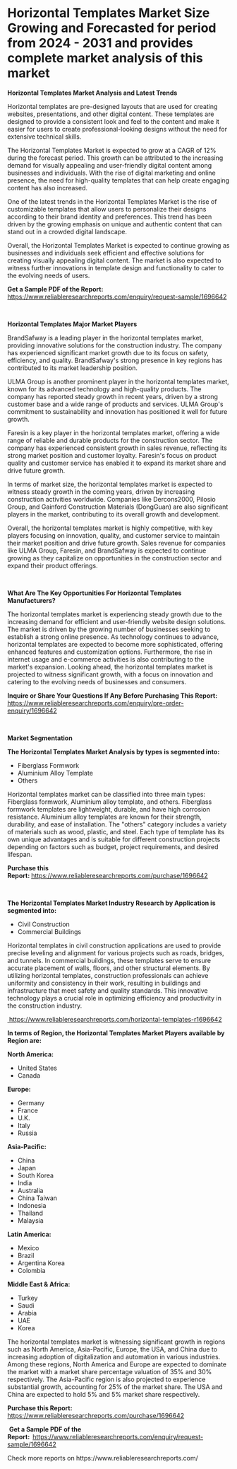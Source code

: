 <p><h1>Horizontal Templates Market Size Growing and Forecasted for period from 2024 - 2031 and provides complete market analysis of this market</h1></p><p><strong>Horizontal Templates Market Analysis and Latest Trends</strong></p>
<p><p>Horizontal templates are pre-designed layouts that are used for creating websites, presentations, and other digital content. These templates are designed to provide a consistent look and feel to the content and make it easier for users to create professional-looking designs without the need for extensive technical skills.</p><p>The Horizontal Templates Market is expected to grow at a CAGR of 12% during the forecast period. This growth can be attributed to the increasing demand for visually appealing and user-friendly digital content among businesses and individuals. With the rise of digital marketing and online presence, the need for high-quality templates that can help create engaging content has also increased.</p><p>One of the latest trends in the Horizontal Templates Market is the rise of customizable templates that allow users to personalize their designs according to their brand identity and preferences. This trend has been driven by the growing emphasis on unique and authentic content that can stand out in a crowded digital landscape.</p><p>Overall, the Horizontal Templates Market is expected to continue growing as businesses and individuals seek efficient and effective solutions for creating visually appealing digital content. The market is also expected to witness further innovations in template design and functionality to cater to the evolving needs of users.</p></p>
<p><strong>Get a Sample PDF of the Report:&nbsp;</strong> <a href="https://www.reliableresearchreports.com/enquiry/request-sample/1696642">https://www.reliableresearchreports.com/enquiry/request-sample/1696642</a></p>
<p>&nbsp;</p>
<p><strong>Horizontal Templates Major Market Players</strong></p>
<p><p>BrandSafway is a leading player in the horizontal templates market, providing innovative solutions for the construction industry. The company has experienced significant market growth due to its focus on safety, efficiency, and quality. BrandSafway's strong presence in key regions has contributed to its market leadership position.</p><p>ULMA Group is another prominent player in the horizontal templates market, known for its advanced technology and high-quality products. The company has reported steady growth in recent years, driven by a strong customer base and a wide range of products and services. ULMA Group's commitment to sustainability and innovation has positioned it well for future growth.</p><p>Faresin is a key player in the horizontal templates market, offering a wide range of reliable and durable products for the construction sector. The company has experienced consistent growth in sales revenue, reflecting its strong market position and customer loyalty. Faresin's focus on product quality and customer service has enabled it to expand its market share and drive future growth.</p><p>In terms of market size, the horizontal templates market is expected to witness steady growth in the coming years, driven by increasing construction activities worldwide. Companies like Dercons2000, Pilosio Group, and Gainford Construction Materials (DongGuan) are also significant players in the market, contributing to its overall growth and development.</p><p>Overall, the horizontal templates market is highly competitive, with key players focusing on innovation, quality, and customer service to maintain their market position and drive future growth. Sales revenue for companies like ULMA Group, Faresin, and BrandSafway is expected to continue growing as they capitalize on opportunities in the construction sector and expand their product offerings.</p></p>
<p>&nbsp;</p>
<p><strong>What Are The Key Opportunities For Horizontal Templates Manufacturers?</strong></p>
<p><p>The horizontal templates market is experiencing steady growth due to the increasing demand for efficient and user-friendly website design solutions. The market is driven by the growing number of businesses seeking to establish a strong online presence. As technology continues to advance, horizontal templates are expected to become more sophisticated, offering enhanced features and customization options. Furthermore, the rise in internet usage and e-commerce activities is also contributing to the market's expansion. Looking ahead, the horizontal templates market is projected to witness significant growth, with a focus on innovation and catering to the evolving needs of businesses and consumers.</p></p>
<p><strong>Inquire or Share Your Questions If Any Before Purchasing This Report:</strong> <a href="https://www.reliableresearchreports.com/enquiry/pre-order-enquiry/1696642">https://www.reliableresearchreports.com/enquiry/pre-order-enquiry/1696642</a></p>
<p>&nbsp;</p>
<p><strong>Market Segmentation</strong></p>
<p><strong>The Horizontal Templates Market Analysis by types is segmented into:</strong></p>
<p><ul><li>Fiberglass Formwork</li><li>Aluminium Alloy Template</li><li>Others</li></ul></p>
<p><p>Horizontal templates market can be classified into three main types: Fiberglass formwork, Aluminium alloy template, and others. Fiberglass formwork templates are lightweight, durable, and have high corrosion resistance. Aluminium alloy templates are known for their strength, durability, and ease of installation. The "others" category includes a variety of materials such as wood, plastic, and steel. Each type of template has its own unique advantages and is suitable for different construction projects depending on factors such as budget, project requirements, and desired lifespan.</p></p>
<p><strong>Purchase this Report:&nbsp;</strong><a href="https://www.reliableresearchreports.com/purchase/1696642">https://www.reliableresearchreports.com/purchase/1696642</a></p>
<p>&nbsp;</p>
<p><strong>The Horizontal Templates Market Industry Research by Application is segmented into:</strong></p>
<p><ul><li>Civil Construction</li><li>Commercial Buildings</li></ul></p>
<p><p>Horizontal templates in civil construction applications are used to provide precise leveling and alignment for various projects such as roads, bridges, and tunnels. In commercial buildings, these templates serve to ensure accurate placement of walls, floors, and other structural elements. By utilizing horizontal templates, construction professionals can achieve uniformity and consistency in their work, resulting in buildings and infrastructure that meet safety and quality standards. This innovative technology plays a crucial role in optimizing efficiency and productivity in the construction industry.</p></p>
<p><a href="https://www.reliableresearchreports.com/horizontal-templates-r1696642">&nbsp;https://www.reliableresearchreports.com/horizontal-templates-r1696642</a></p>
<p><strong>In terms of Region, the Horizontal Templates Market Players available by Region are:</strong></p>
<p>
    <p> <strong> North America: </strong>
        <ul>
            <li>United States</li>
            <li>Canada</li>
        </ul>
        </p> 
    <p> <strong> Europe: </strong>
        <ul>
            <li>Germany</li>
            <li>France</li>
            <li>U.K.</li>
            <li>Italy</li>
            <li>Russia</li>
        </ul>
        </p> 
    <p> <strong> Asia-Pacific: </strong>
        <ul>
            <li>China</li>
            <li>Japan</li>
            <li>South Korea</li>
            <li>India</li>
            <li>Australia</li>
            <li>China Taiwan</li>
            <li>Indonesia</li>
            <li>Thailand</li>
            <li>Malaysia</li>
        </ul>
        </p> 
    <p> <strong> Latin America: </strong>
        <ul>
            <li>Mexico</li>
            <li>Brazil</li>
            <li>Argentina Korea</li>
            <li>Colombia</li>
        </ul>
        </p> 
    <p> <strong> Middle East & Africa: </strong>
        <ul>
            <li>Turkey</li>
            <li>Saudi</li>
            <li>Arabia</li>
            <li>UAE</li>
            <li>Korea</li>
        </ul>
    </p>
    </p>
<p><p>The horizontal templates market is witnessing significant growth in regions such as North America, Asia-Pacific, Europe, the USA, and China due to increasing adoption of digitalization and automation in various industries. Among these regions, North America and Europe are expected to dominate the market with a market share percentage valuation of 35% and 30% respectively. The Asia-Pacific region is also projected to experience substantial growth, accounting for 25% of the market share. The USA and China are expected to hold 5% and 5% market share respectively.</p></p>
<p><strong>Purchase this Report: </strong><a href="https://www.reliableresearchreports.com/purchase/1696642">https://www.reliableresearchreports.com/purchase/1696642</a></p>
<p>&nbsp;<strong>Get a Sample PDF of the Report:&nbsp;&nbsp;</strong><a href="https://www.reliableresearchreports.com/enquiry/request-sample/1696642">https://www.reliableresearchreports.com/enquiry/request-sample/1696642</a></p>
<p><strong></strong></p>
<p>Check more reports on https://www.reliableresearchreports.com/</p>